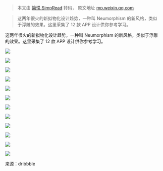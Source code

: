 > 本文由 [简悦 SimpRead](http://ksria.com/simpread/) 转码， 原文地址 [mp.weixin.qq.com](https://mp.weixin.qq.com/s?__biz=MzAxMzE2Mjc2Ng==&mid=2652168756&idx=2&sn=80669a55582ce3194a693a3fb71fe729&chksm=80468255b7310b43838264b14839e1a4321cfd369210beef1eab3bfe7a9dc793c4074249ebaa&mpshare=1&scene=1&srcid=0219Gx5hBN9vGVfuPvcoWDjq&sharer_sharetime=1645254324557&sharer_shareid=7fece245937ac96f04f0fb8e1311fff1#rd)

> 这两年很火的新拟物化设计趋势，一种叫 Neumorphism 的新风格，类似于浮雕的效果。这里采集了 12 款 APP 设计供你参考学习。

这两年很火的新拟物化设计趋势，一种叫 Neumorphism 的新风格，类似于浮雕的效果。这里采集了 12 款 APP 设计供你参考学习。

![](https://mmbiz.qpic.cn/mmbiz_jpg/YQDs5PiaZZUu6ypKOqRvZqERjQFLGOicJJRIkAhribEAWvu70ezlrc7Q37S5A6HVrnyAW4hZLQEDBgD5cZpqPjSGg/640?wx_fmt=jpeg)

![](https://mmbiz.qpic.cn/mmbiz_jpg/YQDs5PiaZZUu6ypKOqRvZqERjQFLGOicJJTYD7aH4Zx1wujpjicIMc5sHDUt4mhdXjZ9X9sdK9fHOUfhdXkCKs1oQ/640?wx_fmt=jpeg)

![](https://mmbiz.qpic.cn/mmbiz_jpg/YQDs5PiaZZUu6ypKOqRvZqERjQFLGOicJJae8nWicRibibZicJMrh6mIqIW3BEek3bOibAlg3aLicd01SxcFjm3qKBqNWQ/640?wx_fmt=jpeg)

![](https://mmbiz.qpic.cn/mmbiz_jpg/YQDs5PiaZZUu6ypKOqRvZqERjQFLGOicJJY83RmUj4Ku1sL0vEhGH4wM49LsiagNUfmpElGaBcX1Dw3f4ZxKmmuBQ/640?wx_fmt=jpeg)

![](https://mmbiz.qpic.cn/mmbiz_jpg/YQDs5PiaZZUu6ypKOqRvZqERjQFLGOicJJicDZkc4bbibHbwNvDovHUNtAsmx07jPia9CMoUlnemXcmb0BjtjSwDUpw/640?wx_fmt=jpeg)

![](https://mmbiz.qpic.cn/mmbiz_jpg/YQDs5PiaZZUu6ypKOqRvZqERjQFLGOicJJ84GB0pxT0HZ0GHsF99rjDT5BY3bUyknHMxqJjZcjibibSFpPOL60RuFg/640?wx_fmt=jpeg)

![](https://mmbiz.qpic.cn/mmbiz_jpg/YQDs5PiaZZUu6ypKOqRvZqERjQFLGOicJJoSWxwMYULEHR6SlW2PccRAXVcfKVvRT6iaQ1icT3xibEgiaxAnZ1hMpwDQ/640?wx_fmt=jpeg)

![](https://mmbiz.qpic.cn/mmbiz_jpg/YQDs5PiaZZUu6ypKOqRvZqERjQFLGOicJJicy5Fx1xib46Mo68nicnYSffXfujYqR3C4Vib5jCicicR1UMQicaqrehYPZoQ/640?wx_fmt=jpeg)

![](https://mmbiz.qpic.cn/mmbiz_jpg/YQDs5PiaZZUu6ypKOqRvZqERjQFLGOicJJuEpDqicMAuTdnlrXg0tP2HbqOJNxWFGLJBiaNyQGgGoOYEv98icaOQakw/640?wx_fmt=jpeg)

![](https://mmbiz.qpic.cn/mmbiz_jpg/YQDs5PiaZZUu6ypKOqRvZqERjQFLGOicJJTzKE1c8Ndv0WhO3DiaZXRq9cSicnPe1wvOZs5gDJtuJPJm0kxdN50sHQ/640?wx_fmt=jpeg)

![](https://mmbiz.qpic.cn/mmbiz_jpg/YQDs5PiaZZUu6ypKOqRvZqERjQFLGOicJJuuyLRdQuLeYwe276yHUGFTNMrdGuMsy8t15AgA6KJMcianNpz2kdP3A/640?wx_fmt=jpeg)

![](https://mmbiz.qpic.cn/mmbiz_jpg/YQDs5PiaZZUu6ypKOqRvZqERjQFLGOicJJssswKHyFOhZbyIlKokklYuAUNffz9jhribIK3rn88OXuCIfgdNHwH9Q/640?wx_fmt=jpeg)

来源：dribbble